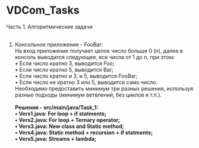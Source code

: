 # VDCom_Tasks

Часть 1. Алгоритмические задачи<br/>
<br/>
1. Консольное приложение - FooBar:<br/>
На вход приложение получает целое число больше 0 (n), далее в консоль выводится следующее, все числа от 1 до n, при этом:<br/>
•	Если число кратно 3, выводится Foo;<br/>
•	Если число кратно 5, выводится Bar;<br/>
•	Если число кратно и 3, и 5, выводится FooBar;<br/>
•	Если число не кратно 3 или 5, выводится само число.<br/>
Необходимо предоставить минимум три разных решения, используя разные подходы (минимум ветвлений, без циклов и т.п.).<br/><br/>
  <b>Решения - src/main/java/Task_1:<b/><br/>
  • Vers1.java: For loop + if statments;<br/> 
  • Vers2.java: For loop + Ternary operator;<br/>
  • Vers3.java: New class and Static method;<br/>
  • Vers4.java: Static method + recursion + if statments;<br/>
  • Vers5.java: Streams + lambda;<br/>


